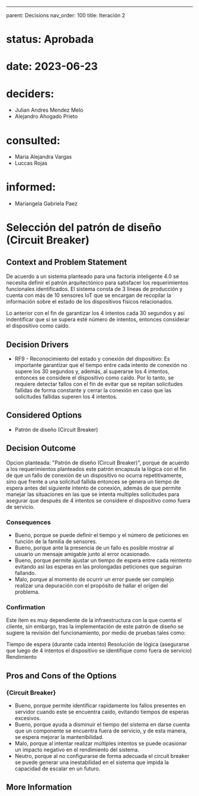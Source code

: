 ---
parent: Decisions
nav_order: 100
title: Iteración 2

# status: Aprobada
# date: 2023-06-23
# deciders: 
  * Julian Andres Mendez Melo
  * Alejandro Ahogado Prieto 
# consulted: 
  * Maria Alejandra Vargas
  * Luccas Rojas
# informed:
  * Mariangela Gabriela Paez

# Selección del patrón de diseño (Circuit Breaker)

## Context and Problem Statement

De acuerdo a un sistema planteado para una factoría inteligente 4.0 se necesita definir el patrón arquitectónico para satisfacer los requerimientos funcionales identificados. El sistema consta de 3 líneas de producción y cuenta con más de 10 sensores IoT que se encargan de recopilar la información sobre el estado de los dispositivos físicos relacionados. 

Lo anterior con el fin de garantizar los 4 intentos cada 30 segundos y así indentificar que si se supera esté número de intentos, entonces considerar el dispositivo como caído. 


## Decision Drivers

* RF9 - Reconocimiento del estado y conexión del dispositivo:  Es importante garantizar que el tiempo entre cada intento de conexión no supere los 30 segundos y, además, al superarse los 4 intentos, entonces se considere el dispositivo como caído. Por lo tanto, se requiere detectar fallos con el fin de evitar que se repitan solicitudes fallidas de forma constante y cerrar la conexión en caso que las solicitudes fallidas superen los 4 intentos.

## Considered Options

* Patrón de diseño (Circuit Breaker)

## Decision Outcome

Opcion planteada: "Patrón de diseño (Circuit Breaker)", porque de acuerdo a los requerimientos planteados este patrón encapsula la lógica con el fin de que un fallo de conexión de un dispositivo no ocurra repetitivamente, sino que frente a una solicitud fallida entonces se genera un tiempo de espera antes del siguiente intento de conexión, además de que permite manejar las situaciones en las que se intenta multiples solicitudes para asegurar que después de 4 intentos se considere el dispositivo como fuera de servicio.

### Consequences
* Bueno, porque se puede definir el tiempo y el número de peticiones en función de la familia de sensores.
* Bueno,   porque ante la presencia de un fallo es posible mostrar al usuario un mensaje amigable junto al error ocasionado.
* Bueno, porque permite ajustar un tiempo de espera entre cada reintento evitando así las esperas en las prolongadas peticiones que seguiran fallando. 
* Malo, porque al momento de ocurrir un error puede ser complejo realizar una depuración con el propósito de hallar el origen del problema. 
   
### Confirmation
Este ítem es muy dependiente de la infraestructura con la que cuenta el cliente, sin embargo, tras la implementación de este patrón de diseño se sugiere la revisión del funcionamiento, por medio de pruebas tales como:

Tiempo de espera (durante cada intento)
Resolución de lógica (asegurarse que luego de 4 intentos el dispositivo se identifique como fuera de servicio)
Rendimiento 

## Pros and Cons of the Options

### {Circuit Breaker}
* Bueno, porque permite identificar rapidamente los fallos presentes en servidor cuando este se encuentra caído, evitando tiempos de esperas excesivos.
* Bueno, porque ayuda a disminuir el tiempo del sistema en darse cuenta que un componente se encuentra fuera de servicio, y de esta manera, se espera mejorar la mantenibilidad.
* Malo, porque al intentar realizar múltiples intentos se puede ocasionar un impacto negativo en el rendimiento del sistema. 
* Neutro, porque al no configurarse de forma adecuada el circuit breaker se puede generar una inestabilidad en el sistema que impida la capacidad de escalar en un futuro.

## More Information
